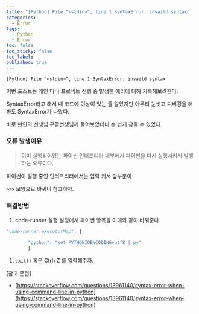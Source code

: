 ```yaml
---
title: "[Python] File “<stdin>”, line 1 SyntaxError: invaild syntax"
categories:
  - Error
tags:
  - Python
  - Error
toc: false
toc_sticky: false
toc_label:
published: true
---
```


```shell
[Python] File “<stdin>”, line 1 SyntaxError: invaild syntax
```

이번 포스트는 개인 미니 프로젝트 진행 중 발생한 에러에 대해 기록해보려한다.

SyntaxError라고 해서 내 코드에 이상이 있는 줄 알았지만
아무리 눈씻고 디버깅을 해봐도 SyntaxError가 나왔다.

바로 만인의 선생님 구글선생님께 물어보았더니 손 쉽게 찾을 수 있었다.

### 오류 발생이유

> 이미 실행되어있는 파이썬 인터프리터 내부에서 파이썬을 다시 실행시켜서 발생하는 오류이다.

파이썬이 실행 중인 인터프리터에서는 입력 커서 앞부분이

`>>>` 모양으로 바뀌니 참고하자.

### 해결방법

1. code-runner 실행 설정에서 파이썬 항목을 아래와 같이 바꿔준다

```python
"code-runner.executorMap": {

        "python": "set PYTHONIOENCODING=utf8 | py"
        }
```

1. `exit()` 혹은 Ctrl+Z 를 입력해주자.

[참고 문헌]

- [https://stackoverflow.com/questions/13961140/syntax-error-when-using-command-line-in-python](https://stackoverflow.com/questions/13961140/syntax-error-when-using-command-line-in-python)
